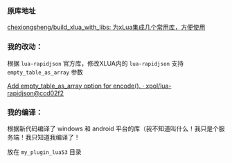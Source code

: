 ### 原库地址

[chexiongsheng/build_xlua_with_libs: 为xLua集成几个常用库，方便使用](https://github.com/chexiongsheng/build_xlua_with_libs)

### 我的改动：

根据 `lua-rapidjson` 官方库，修改XLUA内的 `lua-rapidjson` 支持`empty_table_as_array` 参数

[Add empty_table_as_array option for encode(). · xpol/lua-rapidjson@ccd02f2](https://github.com/xpol/lua-rapidjson/commit/ccd02f2b50de11fa837cd8fa8c80d649b84da56c)

### 我的编译：

根据新代码编译了 windows 和 android 平台的库（我不知道叫什么！我只是个服务端！我只知道我编译了！

放在 `my_plugin_lua53` 目录
